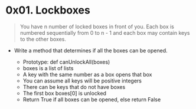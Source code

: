 # 0x01. Lockboxes

> You have n number of locked boxes in front of you. Each box is numbered sequentially from 0 to n - 1 and each box may contain keys to the other boxes.

- Write a method that determines if all the boxes can be opened.

    - Prototype: def canUnlockAll(boxes)
    - boxes is a list of lists
    - A key with the same number as a box opens that box
    - You can assume all keys will be positive integers
    - There can be keys that do not have boxes
    - The first box boxes[0] is unlocked
    - Return True if all boxes can be opened, else return False
    
    ```
